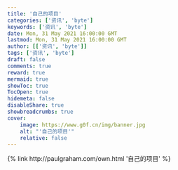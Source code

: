 ```yaml
---
title: '自己的项目'
categories: ['资讯', 'byte']
keywords: ['资讯', 'byte']
date: Mon, 31 May 2021 16:00:00 GMT
lastmod: Mon, 31 May 2021 16:00:00 GMT
author: [['资讯', 'byte']]
tags: ['资讯', 'byte']
draft: false 
comments: true
reward: true 
mermaid: true 
showToc: true 
TocOpen: true 
hidemeta: false 
disableShare: true 
showbreadcrumbs: true 
cover:
    image: https://www.g0f.cn/img/banner.jpg
    alt: "'自己的项目'"
    relative: false
---
```


<div>

</div>

<div>
{% link http://paulgraham.com/own.html '自己的项目' %}
</div>

